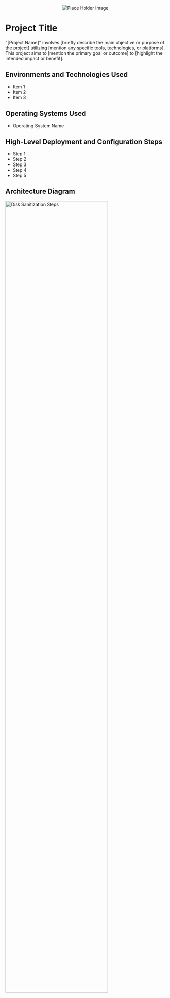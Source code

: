 <p align="center">
<img src="https://place-hold.it/600x200" alt="Place Holder Image"/>
<!-- <img src="assets/logo.svg" alt="Logo Text There" /> -->
</p>

# Project Title
"[Project Name]" involves [briefly describe the main objective or purpose of the project] utilizing [mention any specific tools, technologies, or platforms]. This project aims to [mention the primary goal or outcome] to [highlight the intended impact or benefit].

## Environments and Technologies Used

- Item 1
- Item 2
- Item 3

## Operating Systems Used

- Operating System Name

## High-Level Deployment and Configuration Steps

- Step 1
- Step 2
- Step 3
- Step 4
- Step 5

<h2>Architecture Diagram</h2>

<p>
<img src="https://i.imgur.com/DJmEXEB.png" height="80%" width="80%" alt="Disk Sanitization Steps"/>
</p>
